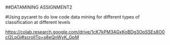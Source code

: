 ##DATAMINING ASSIGNMENT2

#Using pycaret to do low code data mining for different types of classification at different levels

https://colab.research.google.com/drive/1cK7kPM3AGxKoBDg3OpSSEs8O0cI2LpGj#scrollTo=s8eQnWyK_GpM
